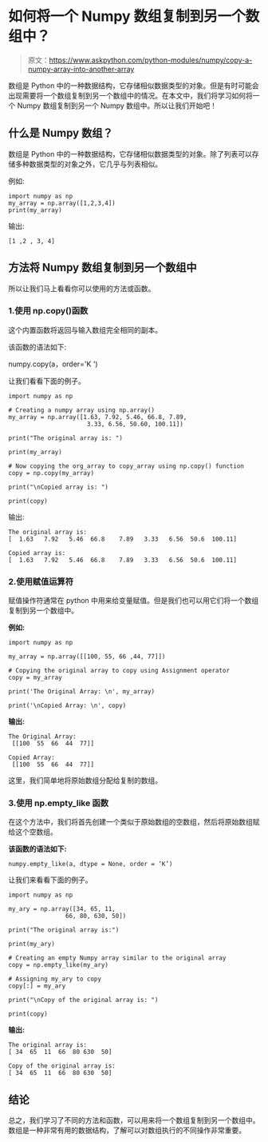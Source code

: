 # 如何将一个 Numpy 数组复制到另一个数组中？

> 原文：<https://www.askpython.com/python-modules/numpy/copy-a-numpy-array-into-another-array>

数组是 Python 中的一种数据结构，它存储相似数据类型的对象。但是有时可能会出现需要将一个数组复制到另一个数组中的情况。在本文中，我们将学习如何将一个 Numpy 数组复制到另一个 Numpy 数组中。所以让我们开始吧！

## 什么是 Numpy 数组？

数组是 Python 中的一种数据结构，它存储相似数据类型的对象。除了列表可以存储多种数据类型的对象之外，它几乎与列表相似。

例如:

```
import numpy as np
my_array = np.array([1,2,3,4])
print(my_array)

```

输出:

```
[1 ,2 , 3, 4]

```

## 方法将 Numpy 数组复制到另一个数组中

所以让我们马上看看你可以使用的方法或函数。

### 1.使用 np.copy()函数

这个内置函数将返回与输入数组完全相同的副本。

该函数的语法如下:

numpy.copy(a，order='K ')

让我们看看下面的例子。

```
import numpy as np

# Creating a numpy array using np.array()
my_array = np.array([1.63, 7.92, 5.46, 66.8, 7.89,
                      3.33, 6.56, 50.60, 100.11])

print("The original array is: ")

print(my_array)

# Now copying the org_array to copy_array using np.copy() function
copy = np.copy(my_array)

print("\nCopied array is: ")

print(copy)

```

输出:

```
The original array is: 
[  1.63   7.92   5.46  66.8    7.89   3.33   6.56  50.6  100.11]

Copied array is: 
[  1.63   7.92   5.46  66.8    7.89   3.33   6.56  50.6  100.11]

```

### 2.使用赋值运算符

赋值操作符通常在 python 中用来给变量赋值。但是我们也可以用它们将一个数组复制到另一个数组中。

**例如:**

```
import numpy as np

my_array = np.array([[100, 55, 66 ,44, 77]])

# Copying the original array to copy using Assignment operator
copy = my_array

print('The Original Array: \n', my_array)

print('\nCopied Array: \n', copy)

```

**输出:**

```
The Original Array: 
 [[100  55  66  44  77]]

Copied Array: 
 [[100  55  66  44  77]]

```

这里，我们简单地将原始数组分配给复制的数组。

### 3.使用 np.empty_like 函数

在这个方法中，我们将首先创建一个类似于原始数组的空数组，然后将原始数组赋给这个空数组。

**该函数的语法如下:**

```
numpy.empty_like(a, dtype = None, order = ‘K’)

```

让我们来看看下面的例子。

```
import numpy as np

my_ary = np.array([34, 65, 11, 
                66, 80, 630, 50])

print("The original array is:")

print(my_ary)

# Creating an empty Numpy array similar to the original array
copy = np.empty_like(my_ary)

# Assigning my_ary to copy
copy[:] = my_ary

print("\nCopy of the original array is: ")

print(copy)

```

**输出:**

```
The original array is:
[ 34  65  11  66  80 630  50]

Copy of the original array is: 
[ 34  65  11  66  80 630  50]

```

## 结论

总之，我们学习了不同的方法和函数，可以用来将一个数组复制到另一个数组中。数组是一种非常有用的数据结构，了解可以对数组执行的不同操作非常重要。